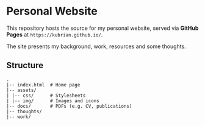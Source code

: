 # Personal Website

This repository hosts the source for my personal website, served via **GitHub Pages** at `https://kubrian.github.io/`.

The site presents my background, work, resources and some thoughts.

## Structure
    .
    |-- index.html  # Home page
    |-- assets/
    | |-- css/      # Stylesheets
    | |-- img/      # Images and icons
    |-- docs/       # PDFs (e.g. CV, publications)
    |-- thoughts/
    |-- work/
